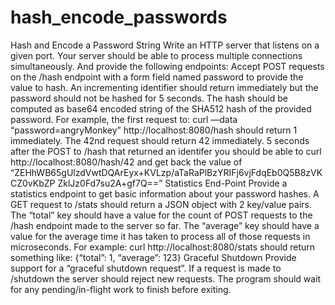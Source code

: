 # hash_encode_passwords

Hash and Encode a Password String
Write an HTTP server that listens on a given port. Your server should be able to process
multiple connections simultaneously. And provide the following endpoints:
Accept POST requests on the /hash endpoint with a form field named password to provide
the value to hash. An incrementing identifier should return immediately but the password should
not be hashed for 5 seconds. The hash should be computed as base64 encoded string of the
SHA512 hash of the provided password.
For example, the first request to:
curl —data “password=angryMonkey” http://localhost:8080/hash
should return 1 immediately. The 42nd request should return 42 immediately.
5 seconds after the POST to /hash that returned an identifer you should be able to curl
http://localhost:8080/hash/42 and get back the value of
“ZEHhWB65gUlzdVwtDQArEyx+KVLzp/aTaRaPlBzYRIFj6vjFdqEb0Q5B8zVKCZ0vKbZP
ZklJz0Fd7su2A+gf7Q==”
Statistics End-Point
Provide a statistics endpoint to get basic information about your password hashes.
A GET request to /stats should return a JSON object with 2 key/value pairs. The “total”
key should have a value for the count of POST requests to the /hash endpoint made to the
server so far. The “average” key should have a value for the average time it has taken to
process all of those requests in microseconds.
For example: curl http://localhost:8080/stats should return something like:
{“total”: 1, “average”: 123}
Graceful Shutdown
Provide support for a “graceful shutdown request”. If a request is made to /shutdown the
server should reject new requests. The program should wait for any pending/in-flight work to
finish before exiting.
